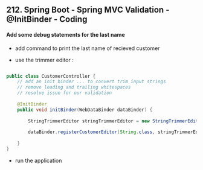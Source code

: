 ## 212. Spring Boot - Spring MVC Validation - @InitBinder - Coding

#### Add some debug statements for the last name 

* add command to print the last name of recieved customer

* use the trimmer editor : 
```java

public class CustomerController {
    // add an init binder ... to convert trim input strings 
    // remove leading and trailing whitespaces
    // resolve issue for our validation 
    
    @InitBinder
    public void initBinder(WebDataBinder dataBinder) {
        
        StringTrimmerEditor stringTrimmerEditor = new StringTrimmerEditor(ture); 
        
        dataBinder.registerCustomerEditor(String.class, stringTrimmerEditor); 
        
    }
}
```
* run the application 

